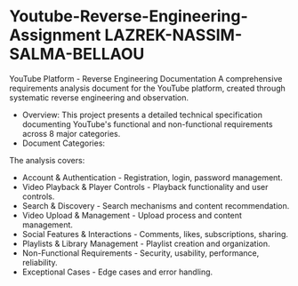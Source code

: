 # Youtube-Reverse-Engineering-Assignment LAZREK-NASSIM-SALMA-BELLAOU


YouTube Platform - Reverse Engineering Documentation
A comprehensive requirements analysis document for the YouTube platform, created through systematic reverse engineering and observation. 
- Overview:
This project presents a detailed technical specification documenting YouTube's functional and non-functional requirements across 8 major categories. 
- Document Categories:


The analysis covers:

- Account & Authentication - Registration, login, password management.
- Video Playback & Player Controls - Playback functionality and user controls.
- Search & Discovery - Search mechanisms and content recommendation.
- Video Upload & Management - Upload process and content management.
- Social Features & Interactions - Comments, likes, subscriptions, sharing.
- Playlists & Library Management - Playlist creation and organization.
- Non-Functional Requirements - Security, usability, performance, reliability.
- Exceptional Cases - Edge cases and error handling.
